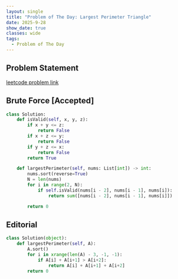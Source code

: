```yaml
---
layout: single
title: "Problem of The Day: Largest Perimeter Triangle"
date: 2025-9-28
show_date: true
classes: wide
tags:
  - Problem of The Day
---
```


## Problem Statement

[leetcode problem link](https://leetcode.com/problems/largest-perimeter-triangle/description/?envType=daily-question&envId=2025-09-28)

## Brute Force [Accepted]

```python
class Solution:
    def isValid(self, x, y, z):
        if x + y <= z:
            return False
        if x + z <= y:
            return False
        if y + z <= x:
            return False
        return True

    def largestPerimeter(self, nums: List[int]) -> int:
        nums.sort(reverse=True)
        N = len(nums)
        for i in range(2, N):
            if self.isValid(nums[i - 2], nums[i - 1], nums[i]):
                return sum([nums[i - 2], nums[i - 1], nums[i]])

        return 0
```

## Editorial

```python
class Solution(object):
    def largestPerimeter(self, A):
        A.sort()
        for i in xrange(len(A) - 3, -1, -1):
            if A[i] + A[i+1] > A[i+2]:
                return A[i] + A[i+1] + A[i+2]
        return 0
```
